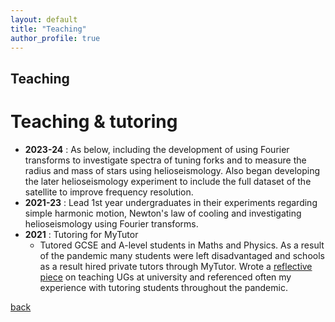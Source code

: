 ```yaml
---
layout: default
title: "Teaching"
author_profile: true
---
```


## Teaching


Teaching & tutoring
======
- **2023-24** : As below, including the development of using Fourier transforms to investigate spectra of tuning forks and to measure the radius and mass of stars using helioseismology. Also began developing the later helioseismology experiment to include the full dataset of the satellite to improve frequency resolution.
- **2021-23** : Lead 1st year undergraduates in their experiments regarding simple harmonic motion, Newton's law of cooling and investigating helioseismology using Fourier transforms.
- **2021** : Tutoring for MyTutor
	- Tutored GCSE and A-level students in Maths and Physics. As a result of the pandemic many students were left disadvantaged and schools as a result hired private tutors through MyTutor. Wrote a [reflective piece](./assets/data/reflective-piece-tobias.pdf) on teaching UGs at university and referenced often my experience with tutoring students throughout the pandemic.


[back](./)
